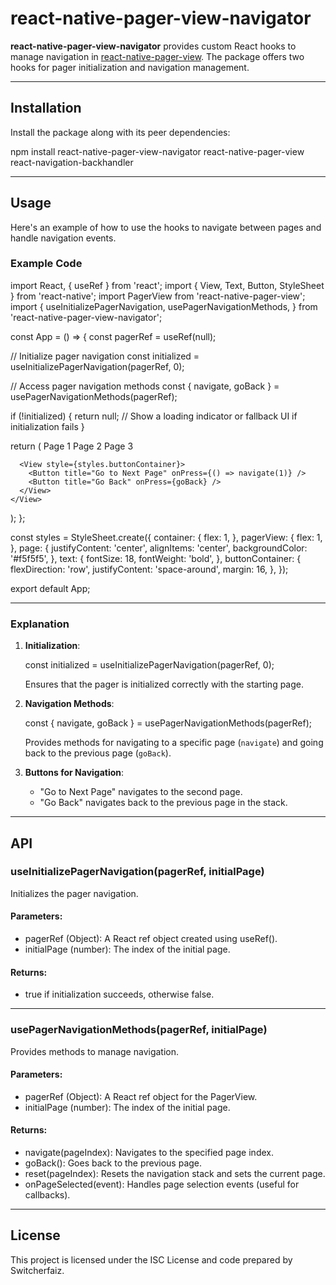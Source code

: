 # react-native-pager-view-navigator

**react-native-pager-view-navigator** provides custom React hooks to manage navigation in [react-native-pager-view](https://github.com/callstack/react-native-pager-view). The package offers two hooks for pager initialization and navigation management.

---

## Installation

Install the package along with its peer dependencies:

npm install react-native-pager-view-navigator react-native-pager-view react-navigation-backhandler

---

## Usage

Here's an example of how to use the hooks to navigate between pages and handle navigation events.

### Example Code

import React, { useRef } from 'react';
import { View, Text, Button, StyleSheet } from 'react-native';
import PagerView from 'react-native-pager-view';
import {
  useInitializePagerNavigation,
  usePagerNavigationMethods,
} from 'react-native-pager-view-navigator';

const App = () => {
  const pagerRef = useRef(null);

  // Initialize pager navigation
  const initialized = useInitializePagerNavigation(pagerRef, 0);

  // Access pager navigation methods
  const { navigate, goBack } = usePagerNavigationMethods(pagerRef);

  if (!initialized) {
    return null; // Show a loading indicator or fallback UI if initialization fails
  }

  return (
    <View style={styles.container}>
      <PagerView ref={pagerRef} style={styles.pagerView} initialPage={0}>
        <View key="1" style={styles.page}>
          <Text style={styles.text}>Page 1</Text>
        </View>
        <View key="2" style={styles.page}>
          <Text style={styles.text}>Page 2</Text>
        </View>
        <View key="3" style={styles.page}>
          <Text style={styles.text}>Page 3</Text>
        </View>
      </PagerView>

      <View style={styles.buttonContainer}>
        <Button title="Go to Next Page" onPress={() => navigate(1)} />
        <Button title="Go Back" onPress={goBack} />
      </View>
    </View>
  );
};

const styles = StyleSheet.create({
  container: {
    flex: 1,
  },
  pagerView: {
    flex: 1,
  },
  page: {
    justifyContent: 'center',
    alignItems: 'center',
    backgroundColor: '#f5f5f5',
  },
  text: {
    fontSize: 18,
    fontWeight: 'bold',
  },
  buttonContainer: {
    flexDirection: 'row',
    justifyContent: 'space-around',
    margin: 16,
  },
});

export default App;

---

### Explanation

1. **Initialization**:

   const initialized = useInitializePagerNavigation(pagerRef, 0);

   Ensures that the pager is initialized correctly with the starting page.

2. **Navigation Methods**:

   const { navigate, goBack } = usePagerNavigationMethods(pagerRef);

   Provides methods for navigating to a specific page (`navigate`) and going back to the previous page (`goBack`).

3. **Buttons for Navigation**:
   - "Go to Next Page" navigates to the second page.
   - "Go Back" navigates back to the previous page in the stack.

---

## API

### useInitializePagerNavigation(pagerRef, initialPage)

Initializes the pager navigation.

#### Parameters:
- pagerRef (Object): A React ref object created using useRef().
- initialPage (number): The index of the initial page.

#### Returns:
- true if initialization succeeds, otherwise false.

---

### usePagerNavigationMethods(pagerRef, initialPage)

Provides methods to manage navigation.

#### Parameters:
- pagerRef (Object): A React ref object for the PagerView.
- initialPage (number): The index of the initial page.

#### Returns:
- navigate(pageIndex): Navigates to the specified page index.
- goBack(): Goes back to the previous page.
- reset(pageIndex): Resets the navigation stack and sets the current page.
- onPageSelected(event): Handles page selection events (useful for callbacks).

---

## License

This project is licensed under the ISC License and code prepared by Switcherfaiz.
